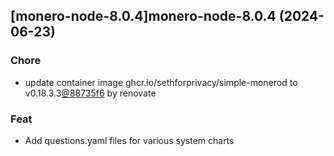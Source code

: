 

## [monero-node-8.0.4]monero-node-8.0.4 (2024-06-23)

### Chore



- update container image ghcr.io/sethforprivacy/simple-monerod to v0.18.3.3[@88735f6](https://github.com/88735f6) by renovate

### Feat



- Add questions.yaml files for various system charts